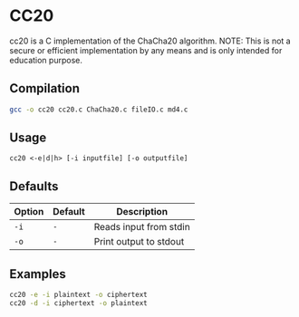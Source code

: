 # CC20
cc20 is a C implementation of the ChaCha20 algorithm. NOTE: This is not a secure or efficient implementation by any means and is only intended for education purpose.

## Compilation
```sh
gcc -o cc20 cc20.c ChaCha20.c fileIO.c md4.c
```

## Usage
```
cc20 <-e|d|h> [-i inputfile] [-o outputfile]
```

## Defaults
Option | Default | Description
--- | --- | --- |
`-i` | `-` | Reads input from stdin
`-o` | `-` | Print output to stdout

## Examples
```sh
cc20 -e -i plaintext -o ciphertext
cc20 -d -i ciphertext -o plaintext
```

